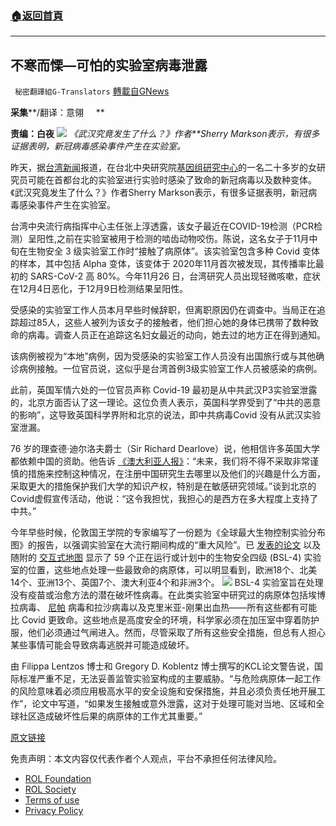 ###  [:house:返回首頁](https://github.com/ourhimalayas/txt)
---


## 不寒而慄—可怕的实验室病毒泄露
` 秘密翻譯組G-Translators` [轉載自GNews](https://gnews.org/zh-hans/1739932/)

**采集****/翻译：意翎     **

**责编：白夜**
![](https://assets.gnews.org/wp-content/uploads/2021/12/image-496.png)
*《武汉究竟发生了什么？》作者**Sherry Markson表示，有很多证据表明，新冠病毒感染事件产生在实验室。*

昨天，据[台湾新闻](https://www.taiwannews.com.tw/en/news/4371212)报道，在台北中央研究院[基因组研究中心](https://www.the-sun.com/news/4239264/covid-lab-leak-taiwan/)的一名二十多岁的女研究员可能在首都台北的实验室进行实验时感染了致命的新冠病毒以及数种变体。《武汉究竟发生了什么？》作者Sherry Markson表示，有很多证据表明，新冠病毒感染事件产生在实验室。

台湾中央流行病指挥中心主任张上淳透露，该女子最近在COVID-19检测（PCR检测）呈阳性,之前在实验室被用于检测的啮齿动物咬伤。陈说，这名女子于11月中旬在生物安全 3 级实验室工作时“接触了病原体”。该实验室包含多种 Covid 变体的样本，其中包括 Alpha 变体，该变体于 2020年11月首次被发现，其传播率比最初的 SARS-CoV-2 高 80%。今年11月26 日，台湾研究人员出现轻微咳嗽，症状在12月4日恶化，于12月9日检测结果呈阳性。

受感染的实验室工作人员本月早些时候辞职，但离职原因仍在调查中。当局正在追踪超过85人，这些人被列为该女子的接触者，他们担心她的身体已携带了数种致命的病毒。调查人员正在追踪这名妇女最近的动向，她去过的地方正在得到通知。

该病例被视为“本地”病例，因为受感染的实验室工作人员没有出国旅行或与其他确诊病例接触。一位官员说，这似乎是台湾首例3级实验室工作人员被感染的病例。

此前，英国军情六处的一位官员声称 Covid-19 最初是从中共武汉P3实验室泄露的，北京方面否认了这一理论。这位负责人表示，英国科学界受到了“中共的恶意的影响”，这导致英国科学界附和北京的说法，即中共病毒Covid 没有从武汉实验室泄漏。

76 岁的理查德·迪尔洛夫爵士（Sir Richard Dearlove）说，他相信许多英国大学都依赖中国的资助。他告诉 [《澳大利亚人报》](https://www.theaustralian.com.au/world/wuhan-podcast-exspy-chief-exposes-china-complicity/news-story/b664c215889196a43e5f8d0c2f4cab60)：“未来，我们将不得不采取非常谨慎的措施来控制这种情况，在注册中国研究生去哪里以及他们的兴趣是什么方面，采取更大的措施保护我们大学的知识产权，特别是在敏感研究领域。”谈到北京的Covid虚假宣传活动，他说：“这令我担忧，我担心的是西方在多大程度上支持了中共。”

今年早些时候，伦敦国王学院的专家编写了一份题为《全球最大生物控制实验分布图》的报告，以强调实验室在大流行期间构成的“重大风险”。已 [发表的论文](https://www.the-sun.com/news/2976136/worlds-most-dangerous-biolabs-covid-leak/) 以及随附的 [交互式地图](https://www.globalbiolabs.org/map) 显示了 59 个正在运行或计划中的生物安全四级 (BSL-4) 实验室的位置，这些地点处理一些最致命的病原体，可以明显看到，欧洲18个、北美14个、亚洲13个、英国7个、澳大利亚4个和非洲3个。
![](https://assets.gnews.org/wp-content/uploads/2021/12/image-497.png)
BSL-4 实验室旨在处理没有疫苗或治愈方法的潜在破坏性病毒。在此类实验室中研究过的病原体包括埃博拉病毒、 [尼帕](https://www.the-sun.com/news/2367463/nipah-virus-covid-next-pandemic-big-one/) 病毒和拉沙病毒以及克里米亚-刚果出血热——所有这些都有可能比 Covid 更致命。这些地点是高度安全的环境，科学家必须在加压室中穿着防护服，他们必须通过气闸进入。然而，尽管采取了所有这些安全措施，但总有人担心某些事情可能会导致病毒逃脱并可能造成破坏。

由 Filippa Lentzos 博士和 Gregory D. Koblentz 博士撰写的KCL论文警告说，国际标准严重不足，无法妥善监管实验室构成的主要威胁。“与危险病原体一起工作的风险意味着必须应用极高水平的安全设施和安保措施，并且必须负责任地开展工作”，论文中写道，“如果发生接触或意外泄露，这对于处理可能对当地、区域和全球社区造成破坏性后果的病原体的工作尤其重要。”

[原文链接](https://www.the-sun.com/news/2976136/worlds-most-dangerous-biolabs-covid-leak/)

 

免责声明：本文内容仅代表作者个人观点，平台不承担任何法律风险。

- [ROL Foundation](https://rolfoundation.org/)
- [ROL Society](https://rolsociety.org/)
- [Terms of use](https://gnews.org/terms-of-use-3/)
- [Privacy Policy](https://gnews.org/privacy-policy/)
